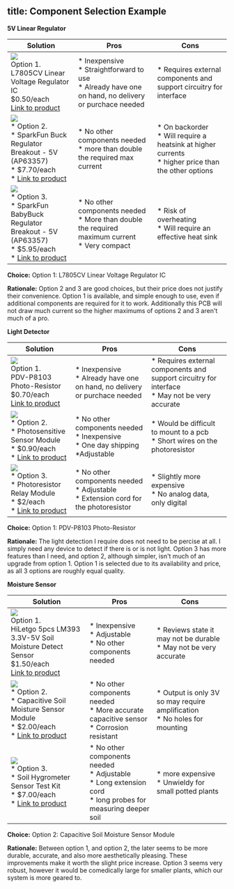 title: Component Selection Example
---

**5V Linear Regulator**

| **Solution**                                                                                                                                                                                      | **Pros**                                                                                                                                    | **Cons**                                                                                            |
| ------------------------------------------------------------------------------------------------------------------------------------------------------------------------------------------------- | ------------------------------------------------------------------------------------------------------------------------------------------- | --------------------------------------------------------------------------------------------------- |
| ![](https://mm.digikey.com/Volume0/opasdata/d220001/medias/images/2660/497%7ETO220-3TO220AB%7E%7E3.JPG?hidebanner=true)<br>Option 1.<br> L7805CV Linear Voltage Regulator IC<br>$0.50/each<br>[Link to product](https://www.digikey.com/en/products/detail/stmicroelectronics/L7805CV/585964)| \* Inexpensive<br>\* Straightforward to use<br>\* Already have one on hand, no delivery or purchace needed                                               | \* Requires external components and support circuitry for interface |
| ![](https://www.sparkfun.com/media/catalog/product/cache/a793f13fd3d678cea13d28206895ba0c/2/1/21255-_COM_SparkFun_Buck_Regulator_Breakout-_01.jpg)<br>\* Option 2. <br>\* SparkFun Buck Regulator Breakout - 5V (AP63357) <br>\* $7.70/each <br>\* [Link to product](https://www.sparkfun.com/sparkfun-buck-regulator-breakout-5v-ap63357.html) | \* No other components needed <br>\* more than double the required max current | * On backorder <br>\* Will require a heatsink at higher currents <br>\* higher price than the other options                                                         |
| ![](https://www.sparkfun.com/media/catalog/product/cache/a793f13fd3d678cea13d28206895ba0c/2/1/21256-_COM_SparkFun_BabyBuck_Regulator_Breakout-_01.jpg)<br>\* Option 3. <br>\* SparkFun BabyBuck Regulator Breakout - 5V (AP63357) <br>\* $5.95/each <br>\* [Link to product](https://www.sparkfun.com/sparkfun-babybuck-regulator-breakout-5v-ap63357.html) | \* No other components needed <br>\* More than double the required maximum current <br>\* Very compact | * Risk of overheating <br>\* Will require an effective heat sink                                                         |


**Choice:** Option 1: L7805CV Linear Voltage Regulator IC

**Rationale:** Option 2 and 3 are good choices, but their price does not justify their convenience. Option 1 is available, and simple enough to use, even if additional components are required for it to work. Additionally this PCB will not draw much current so the higher maximums of options 2 and 3 aren't much of a pro.





**Light Detector**

| **Solution**                                                                                                                                                                                      | **Pros**                                                                                                                                    | **Cons**                                                                                            |
| ------------------------------------------------------------------------------------------------------------------------------------------------------------------------------------------------- | ------------------------------------------------------------------------------------------------------------------------------------------- | --------------------------------------------------------------------------------------------------- |
| ![](https://mm.digikey.com/Volume0/opasdata/d220001/derivates/6/001/167/344/MFG_PDV-P8103_web%28640x640%29.jpg?hidebanner=true)<br>Option 1.<br> PDV-P8103 Photo-Resistor<br>$0.70/each<br>[Link to product](https://www.digikey.com/en/products/detail/advanced-photonix/PDV-P8103/480610)| \* Inexpensive<br>\* Already have one on hand, no delivery or purchace needed                                               | \* Requires external components and support circuitry for interface <br>\* May not be very accurate|
| ![](https://m.media-amazon.com/images/I/519BA67HsSL._SL1500_.jpg)<br>\* Option 2. <br>\* Photosensitive Sensor Module <br>\* $0.90/each <br>\* [Link to product](https://www.amazon.com/Regulator-Reducer-Converter-Aircraft-MP1584EN/dp/B0D4QD849J?crid=2LJGXRCXZ7P38&dib=eyJ2IjoiMSJ9.iNJpkDPQi-mw6UuWIejnrOmd4NL3vHD06uMb7jmFScNcL7zb0hTSoQZKuiVc0RAm38kf7VtMzU-HhXIlzREmnzFxNo33I0EDHN-8Z2JjdVnKxav1C92uCGTLa61SuxoxhhtpEXim9lfUvdqf0FscwJm5rZ4LDiRlH8-imXFPnUf6VDN5pCANd_NEg35h4LuSXn1l6lJnYf8EodoOQtX-c3tXIWOOcfp-252GOuZlAg0.dwvBu0H1Is_gbS-XDDX6mK23uJfsdYaYoQ7DP9F-sUY&dib_tag=se&keywords=5%2Bvolt%2Bregulator&qid=1760571075&sprefix=5%2Bvolt%2Bregulato%2Caps%2C200&sr=8-9&th=1) | \* No other components needed <br>\* Inexpensive <br> \* One day shipping <br>\*Adjustable| * Would be difficult to mount to a pcb <br>\*  Short wires on the photoresistor    |
| ![](https://m.media-amazon.com/images/I/71Ha20uxfcL._SL1500_.jpg)<br>\* Option 3. <br>\* Photoresistor Relay Module <br>\* $2/each <br>\* [Link to product](https://www.amazon.com/QCCAN-Photoresistor-Detection-Brightness-Automatic/dp/B0BYDQMHDT?crid=1D7SKOUZ4NSQH&dib=eyJ2IjoiMSJ9.zWYAmG9rauzx9hZbZkRHHxtJdadQRFZMuSBdtdHSyH_iwk-i9RlsSIQamzJEebL5n1nSsjYLGZLNoT9-8Ijsqzvc18JHhBObylEdix2jfixjhAFLhEFvD582wyASqGddfWL-5qipI4MPdZaZ6c_zHp0huKbFw5x3aUryLfchuFdfohijzn_Sj3hIK-S3ahdqt3EXd1k4oMropmURfLqi8ea7kXYv52ogMq7TlPAamnI.xrFOmadXFYF3RBUJHXBdYkPXqyRCTOrXAbwSCWVC8-0&dib_tag=se&keywords=photoresistor&qid=1760573228&sprefix=photoresisto%2Caps%2C221&sr=8-21&xpid=k6sA787OHONj3&th=1) | \* No other components needed <br>\* Adjustable<br>\* Extension cord for the photoresistor| * Slightly more expensive <br>\* No analog data, only digital                               |


**Choice:** Option 1: PDV-P8103 Photo-Resistor

**Rationale:** The light detection I require does not need to be percise at all. I simply need any device to detect if there is or is not light. Option 3 has more features than I need, and option 2, although simpler, isn't much of an upgrade from option 1. Option 1 is selected due to its availability and price, as all 3 options are roughly equal quality.




**Moisture Sensor**

| **Solution**                                                                                                                                                                                      | **Pros**                                                                                                                                    | **Cons**                                                                                            |
| ------------------------------------------------------------------------------------------------------------------------------------------------------------------------------------------------- | ------------------------------------------------------------------------------------------------------------------------------------------- | --------------------------------------------------------------------------------------------------- |
| ![](https://m.media-amazon.com/images/I/6173Blp+d6L._SL1100_.jpg)<br>Option 1.<br> HiLetgo 5pcs LM393 3.3V-5V Soil Moisture Detect Sensor<br>$1.50/each<br>[Link to product](https://www.amazon.com/HiLetgo-Moisture-Automatic-Watering-Arduino/dp/B01DKISKLO?crid=MU8H28WLZK40&dib=eyJ2IjoiMSJ9.Xfq8uIoVZ9V6ztLAl_tSXPEWybo3O_lI3A-ALgwVoCpWiDlhDwQdgdkDwmAVbV6q1Ho3-LhKMF9a6Co9L-LXD4fmdtaC-HrFVFOsotpAHsZYgfOypP3ElMTwGFkiMyWLHatDN72llRrBSXPrp7KQLgvZpOhA9AdVJIjFPvOE_6NnSOPFnH6W82YTcqaTg6vOTiPx5nH2vzVWYuNEv8WOsEhkRlWqMi0AGqexICJZn4lsvYM1OUpxdSrqP7BhuCSP1nmVGt_h4rRcXcbKNJJ9yxBk_CT5Y_BQhETmEpO4YTs.AfyqLLjVd_6g6YPn60cLapDJw2wsmaIbbk5pp0armK4&dib_tag=se&keywords=moisture+sensor+electronics&qid=1760574056&sprefix=moisture+sensor+electronics%2Caps%2C177&sr=8-8)| \* Inexpensive<br>\* Adjustable <br>\* No other components needed                                              | \* Reviews state it may not be durable <br>\* May not be very accurate|
| ![](https://m.media-amazon.com/images/I/61gPNMShOdL._SL1500_.jpg)<br>\* Option 2. <br>\* Capacitive Soil Moisture Sensor Module <br>\* $2.00/each <br>\* [Link to product](https://www.amazon.com/Capacitive-Moisture-Corrosion-Resistant-Detection/dp/B07SYBSHGX?crid=MU8H28WLZK40&dib=eyJ2IjoiMSJ9.Xfq8uIoVZ9V6ztLAl_tSXPEWybo3O_lI3A-ALgwVoCpWiDlhDwQdgdkDwmAVbV6q1Ho3-LhKMF9a6Co9L-LXD4fmdtaC-HrFVFOsotpAHsZYgfOypP3ElMTwGFkiMyWLHatDN72llRrBSXPrp7KQLgvZpOhA9AdVJIjFPvOE_6NnSOPFnH6W82YTcqaTg6vOTiPx5nH2vzVWYuNEv8WOsEhkRlWqMi0AGqexICJZn4lsvYM1OUpxdSrqP7BhuCSP1nmVGt_h4rRcXcbKNJJ9yxBk_CT5Y_BQhETmEpO4YTs.AfyqLLjVd_6g6YPn60cLapDJw2wsmaIbbk5pp0armK4&dib_tag=se&keywords=moisture+sensor+electronics&qid=1760574056&sprefix=moisture+sensor+electronics%2Caps%2C177&sr=8-6) | \* No other components needed <br>\* More accurate capacitive sensor <br> \* Corrosion resistant | * Output is only 3V so may require amplification <br>\*  No holes for mounting    |
| ![](https://m.media-amazon.com/images/I/61fr4cgw7hL._AC_SL1000_.jpg)<br>\* Option 3. <br>\* Soil Hygrometer Sensor Test Kit <br>\* $7.00/each <br>\* [Link to product](https://www.amazon.com/Icstation-Resistive-Soil-Moisture-Sensor/dp/B076DDWDJK?crid=MU8H28WLZK40&dib=eyJ2IjoiMSJ9.Xfq8uIoVZ9V6ztLAl_tSXPEWybo3O_lI3A-ALgwVoCpWiDlhDwQdgdkDwmAVbV6q1Ho3-LhKMF9a6Co9L-LXD4fmdtaC-HrFVFOsotpAHsZYgfOypP3ElMTwGFkiMyWLHatDN72llRrBSXPrp7KQLgvZpOhA9AdVJIjFPvOE_6NnSOPFnH6W82YTcqaTg6vOTiPx5nH2vzVWYuNEv8WOsEhkRlWqMi0AGqexICJZn4lsvYM1OUpxdSrqP7BhuCSP1nmVGt_h4rRcXcbKNJJ9yxBk_CT5Y_BQhETmEpO4YTs.AfyqLLjVd_6g6YPn60cLapDJw2wsmaIbbk5pp0armK4&dib_tag=se&keywords=moisture+sensor+electronics&qid=1760574056&sprefix=moisture+sensor+electronics%2Caps%2C177&sr=8-17) | \* No other components needed <br>\* Adjustable<br>\* Long extension cord<br>\* long probes for measuring deeper soil| * more expensive <br>\* Unwieldy for small potted plants                              |


**Choice:** Option 2: Capacitive Soil Moisture Sensor Module

**Rationale:** Between option 1, and option 2, the later seems to be more durable, accurate, and also more aesthetically pleasing. These improvements make it worth the slight price increase. Option 3 seems very robust, however it would be comedically large for smaller plants, which our system is more geared to.

